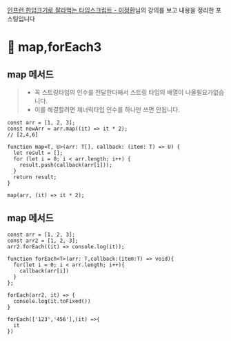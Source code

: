 [인프런 한입크기로 잘라먹는 타입스크립트 - 이정환](https://www.inflearn.com/course/%ED%95%9C%EC%9E%85-%ED%81%AC%EA%B8%B0-%ED%83%80%EC%9E%85%EC%8A%A4%ED%81%AC%EB%A6%BD%ED%8A%B8/dashboard)님의 강의를 보고
내용을 정리한 포스팅입니다

# 🥇 map,forEach3

## map 메서드

> - 꼭 스트링타입의 인수를 전달한다해서 스트링 타입의 배열이 나올필요가없습니다.
> - 이를 해결할려면 제너릭타입 인수를 하나만 쓰면 안됩니다.

```tsx
const arr = [1, 2, 3];
const newArr = arr.map((it) => it * 2);
// [2,4,6]

function map<T, U>(arr: T[], callback: (item: T) => U) {
  let result = [];
  for (let i = 0; i < arr.length; i++) {
    result.push(callback(arr[i]));
  }
  return result;
}

map(arr, (it) => it * 2);
```

## map 메서드

```tsx
const arr = [1, 2, 3];
const arr2 = [1, 2, 3];
arr2.forEach((it) => console.log(it));

function forEach<T>(arr: T,callback:(item:T) => void){
  for(let i = 0; i < arr.length; i++){
    callback(arr[i])
  }
};

forEach(arr2, it) => {
  console.log(it.toFixed())
}

forEach(['123','456'],(it) =>{
  it
})
```
